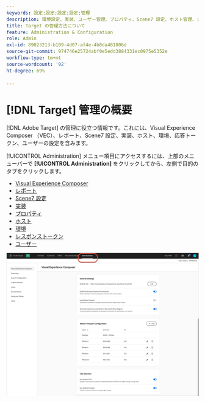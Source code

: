 ```yaml
---
keywords: 設定;設定;設定;設定;管理
description: 環境設定、実装、ユーザー管理、プロパティ、Scene7 設定、ホスト管理、レスポンストークンなど、Adobe Target の設定を行います。
title: Target の管理方法について
feature: Administration & Configuration
role: Admin
exl-id: 89023213-b109-4d07-af4e-4b8da481806d
source-git-commit: 974746e25724abf0e5edd3884331ec0975e5352e
workflow-type: tm+mt
source-wordcount: '92'
ht-degree: 69%

---
```


# [!DNL Target] 管理の概要

[!DNL Adobe Target] の管理に役立つ情報です。これには、Visual Experience Composer （VEC）、レポート、Scene7 設定、実装、ホスト、環境、応答トークン、ユーザーの設定を含みます。

[!UICONTROL Administration] メニュー項目にアクセスするには、上部のメニューバーで **[!UICONTROL Administration]** をクリックしてから、左側で目的のタブをクリックします。

* [Visual Experience Composer](/help/main/administrating-target/visual-experience-composer-set-up.md)
* [レポート](/help/main/administrating-target/reporting.md)
* [Scene7 設定](/help/main/administrating-target/scene7-settings.md)
* [実装](/help/main/c-implementing-target/implementing-target.md)
* [プロパティ](/help/main/administrating-target/c-user-management/property-channel/property-channel.md)
* [ホスト](/help/main/administrating-target/hosts.md)
* [環境](/help/main/administrating-target/environments.md)
* [レスポンストークン](/help/main/administrating-target/response-tokens.md)
* [ユーザー](/help/main/administrating-target/c-user-management/user-management.md)

![Adobe Target管理メニュー &#x200B;](/help/main/administrating-target/assets/administration.png)
